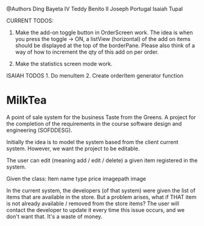 @Authors
  Ding Bayeta IV
  Teddy Benito II
  Joseph Portugal
  Isaiah Tupal

CURRENT TODOS:
  1. Make the add-on toggle button in OrderScreen work.
    The idea is when you press the toggle -> ON, a listView (horizontal) of the add on items should be displayed
    at the top of the borderPane. Please also think of a way of how to increment the qty of this add on per order.
      
  2. Make the statistics screen mode work.
  
ISAIAH TODOS
    1. Do menuItem 
    2. Create orderItem generator function

# MilkTea
A point of sale system for the business Taste from the Greens. A project for the completion of the requirements in the course software design and engineering (SOFDDESG).

Initially the idea is to model the system based from the client current system.
However, we want the project to be editable.

The user can edit (meaning add / edit / delete) a given item registered in the system.

Given the class:
  Item
    name
    type
    price
    imagepath
    image

In the current system, the developers (of that system) were given the list of items that are available in the store.
But a problem arises, what if THAT item is not already available / removed from the store items?
The user will contact the developer to update it every time this issue occurs, and we don't want that. It's a waste of
money.
  
